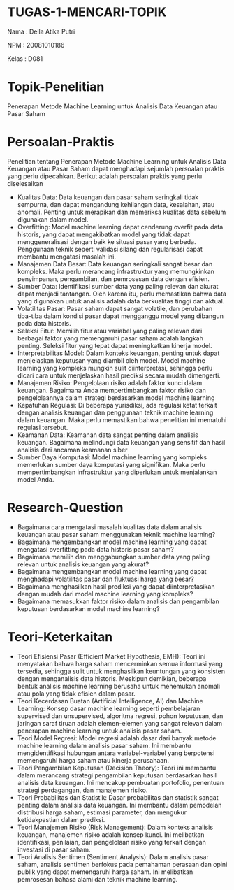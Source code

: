 # TUGAS-1-MENCARI-TOPIK
Nama  : Della Atika Putri

NPM   : 20081010186

Kelas : D081

# Topik-Penelitian
Penerapan Metode Machine Learning untuk Analisis Data Keuangan atau Pasar Saham

# Persoalan-Praktis
Penelitian tentang Penerapan Metode Machine Learning untuk Analisis Data Keuangan atau Pasar Saham dapat menghadapi sejumlah persoalan praktis yang perlu dipecahkan. Berikut adalah persoalan praktis yang perlu diselesaikan
- Kualitas Data: Data keuangan dan pasar saham seringkali tidak sempurna, dan dapat mengandung kehilangan data, kesalahan, atau anomali. Penting untuk merapikan dan memeriksa kualitas data sebelum digunakan dalam model.
- Overfitting: Model machine learning dapat cenderung overfit pada data historis, yang dapat mengakibatkan model yang tidak dapat menggeneralisasi dengan baik ke situasi pasar yang berbeda. Penggunaan teknik seperti validasi silang dan regularisasi dapat membantu mengatasi masalah ini.
- Manajemen Data Besar: Data keuangan seringkali sangat besar dan kompleks. Maka perlu merancang infrastruktur yang memungkinkan penyimpanan, pengambilan, dan pemrosesan data dengan efisien.
- Sumber Data: Identifikasi sumber data yang paling relevan dan akurat dapat menjadi tantangan. Oleh karena itu, perlu memastikan bahwa data yang digunakan untuk analisis adalah data berkualitas tinggi dan aktual.
- Volatilitas Pasar: Pasar saham dapat sangat volatile, dan perubahan tiba-tiba dalam kondisi pasar dapat mengganggu model yang dibangun pada data historis. 
- Seleksi Fitur: Memilih fitur atau variabel yang paling relevan dari berbagai faktor yang memengaruhi pasar saham adalah langkah penting. Seleksi fitur yang tepat dapat meningkatkan kinerja model.
- Interpretabilitas Model: Dalam konteks keuangan, penting untuk dapat menjelaskan keputusan yang diambil oleh model. Model machine learning yang kompleks mungkin sulit diinterpretasi, sehingga perlu dicari cara untuk menjelaskan hasil prediksi secara mudah dimengerti.
- Manajemen Risiko: Pengelolaan risiko adalah faktor kunci dalam keuangan. Bagaimana Anda mempertimbangkan faktor risiko dan pengelolaannya dalam strategi berdasarkan model machine learning
- Kepatuhan Regulasi: Di beberapa yurisdiksi, ada regulasi ketat terkait dengan analisis keuangan dan penggunaan teknik machine learning dalam keuangan. Maka perlu memastikan bahwa penelitian ini mematuhi regulasi tersebut.
- Keamanan Data: Keamanan data sangat penting dalam analisis keuangan. Bagaimana melindungi data keuangan yang sensitif dan hasil analisis dari ancaman keamanan siber
- Sumber Daya Komputasi: Model machine learning yang kompleks memerlukan sumber daya komputasi yang signifikan. Maka perlu mempertimbangkan infrastruktur yang diperlukan untuk menjalankan model Anda.

# Research-Question
- Bagaimana cara mengatasi masalah kualitas data dalam analisis keuangan atau pasar saham menggunakan teknik machine learning?
- Bagaimana mengembangkan model machine learning yang dapat mengatasi overfitting pada data historis pasar saham?
- Bagaimana memilih dan menggabungkan sumber data yang paling relevan untuk analisis keuangan yang akurat?
- Bagaimana mengembangkan model machine learning yang dapat menghadapi volatilitas pasar dan fluktuasi harga yang besar?
- Bagaimana menghasilkan hasil prediksi yang dapat diinterpretasikan dengan mudah dari model machine learning yang kompleks?
- Bagaimana memasukkan faktor risiko dalam analisis dan pengambilan keputusan berdasarkan model machine learning?

# Teori-Keterkaitan
- Teori Efisiensi Pasar (Efficient Market Hypothesis, EMH): Teori ini menyatakan bahwa harga saham mencerminkan semua informasi yang tersedia, sehingga sulit untuk menghasilkan keuntungan yang konsisten dengan menganalisis data historis. Meskipun demikian, beberapa bentuk analisis machine learning berusaha untuk menemukan anomali atau pola yang tidak efisien dalam pasar.
- Teori Kecerdasan Buatan (Artificial Intelligence, AI) dan Machine Learning: Konsep dasar machine learning seperti pembelajaran supervised dan unsupervised, algoritma regresi, pohon keputusan, dan jaringan saraf tiruan adalah elemen-elemen yang sangat relevan dalam penerapan machine learning untuk analisis pasar saham.
- Teori Model Regresi: Model regresi adalah dasar dari banyak metode machine learning dalam analisis pasar saham. Ini membantu mengidentifikasi hubungan antara variabel-variabel yang berpotensi memengaruhi harga saham atau kinerja perusahaan.
- Teori Pengambilan Keputusan (Decision Theory): Teori ini membantu dalam merancang strategi pengambilan keputusan berdasarkan hasil analisis data keuangan. Ini mencakup pembuatan portofolio, penentuan strategi perdagangan, dan manajemen risiko.
- Teori Probabilitas dan Statistik: Dasar probabilitas dan statistik sangat penting dalam analisis data keuangan. Ini membantu dalam pemodelan distribusi harga saham, estimasi parameter, dan mengukur ketidakpastian dalam prediksi.
- Teori Manajemen Risiko (Risk Management): Dalam konteks analisis keuangan, manajemen risiko adalah konsep kunci. Ini melibatkan identifikasi, penilaian, dan pengelolaan risiko yang terkait dengan investasi di pasar saham.
- Teori Analisis Sentimen (Sentiment Analysis): Dalam analisis pasar saham, analisis sentimen berfokus pada pemahaman perasaan dan opini publik yang dapat memengaruhi harga saham. Ini melibatkan pemrosesan bahasa alami dan teknik machine learning.
